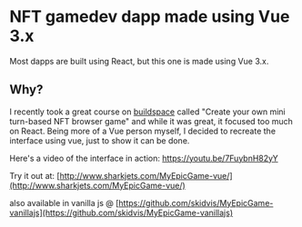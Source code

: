 # NFT gamedev dapp made using Vue 3.x
Most dapps are built using React, but this one is made using Vue 3.x.

## Why?
I recently took a great course on [buildspace](https://app.buildspace.so/home) called "Create your own mini turn-based NFT browser game" and while it was great, it focused too much on React. Being more of a Vue person myself, I decided to recreate the interface using vue, just to show it can be done.

Here's a video of the interface in action:
https://youtu.be/7FuybnH82yY

Try it out at: [http://www.sharkjets.com/MyEpicGame-vue/](http://www.sharkjets.com/MyEpicGame-vue/)


also available in vanilla js @ [https://github.com/skidvis/MyEpicGame-vanillajs](https://github.com/skidvis/MyEpicGame-vanillajs)


